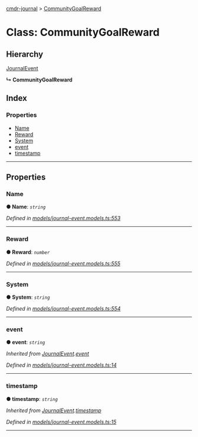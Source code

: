 [cmdr-journal](../README.md) > [CommunityGoalReward](../classes/communitygoalreward.md)



# Class: CommunityGoalReward

## Hierarchy


 [JournalEvent](journalevent.md)

**↳ CommunityGoalReward**







## Index

### Properties

* [Name](communitygoalreward.md#name)
* [Reward](communitygoalreward.md#reward)
* [System](communitygoalreward.md#system)
* [event](communitygoalreward.md#event)
* [timestamp](communitygoalreward.md#timestamp)



---
## Properties
<a id="name"></a>

###  Name

**●  Name**:  *`string`* 

*Defined in [models/journal-event.models.ts:553](https://github.com/chrisbruford/cmdr-journal/blob/5b08b7d/src/models/journal-event.models.ts#L553)*





___

<a id="reward"></a>

###  Reward

**●  Reward**:  *`number`* 

*Defined in [models/journal-event.models.ts:555](https://github.com/chrisbruford/cmdr-journal/blob/5b08b7d/src/models/journal-event.models.ts#L555)*





___

<a id="system"></a>

###  System

**●  System**:  *`string`* 

*Defined in [models/journal-event.models.ts:554](https://github.com/chrisbruford/cmdr-journal/blob/5b08b7d/src/models/journal-event.models.ts#L554)*





___

<a id="event"></a>

###  event

**●  event**:  *`string`* 

*Inherited from [JournalEvent](journalevent.md).[event](journalevent.md#event)*

*Defined in [models/journal-event.models.ts:14](https://github.com/chrisbruford/cmdr-journal/blob/5b08b7d/src/models/journal-event.models.ts#L14)*





___

<a id="timestamp"></a>

###  timestamp

**●  timestamp**:  *`string`* 

*Inherited from [JournalEvent](journalevent.md).[timestamp](journalevent.md#timestamp)*

*Defined in [models/journal-event.models.ts:15](https://github.com/chrisbruford/cmdr-journal/blob/5b08b7d/src/models/journal-event.models.ts#L15)*





___


